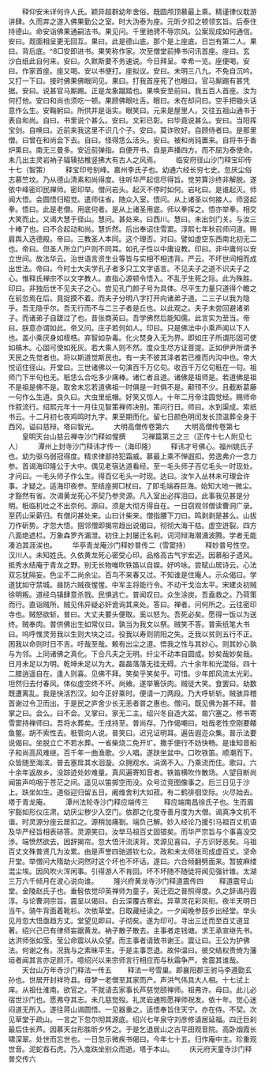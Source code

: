 <!-- { "loadSidebar": true } -->
　　释仰安未详何许人氏。颖异超群幼年舍俗。既圆颅顶慕最上乘。精谨律仪耽游讲肆。久而弃之遂入佛果勤公之室。时大沩泰为座。元昕夕扣之顿领玄旨。后泰住持德山。命安诣佛果通嗣法书。果见问。千里驰骋不辱宗风。公案现成如何通信。安曰。觌面相呈更无回互。果曰。此是德山底。那个是上座底。日岂有第二人。果曰。背后底。^8□安即进书。果笑称作家。次至僧堂前捧书问讯首座。座曰。玄沙白纸此自何来。安曰。久默斯要不务速说。今日拜呈。幸希一览。座便喝。安曰。作家首座。座又喝。安以书便打。座拟议。安曰。未明三八九。不免自沉吟。又打一下曰。接时佛果佛眼同见。果曰。打我首座死了也眼曰。官马厮踢有甚凭据。安曰。说甚官马厮踢。正是龙象蹴踏也。果唤安至前曰。我五百人首座。汝为何打他。安曰和尚也须吃一顿。果顾佛眼吐舌。眼曰。未在却问曰。空手把锄头话意作么生。安鞠躬曰。所供并是诣实。眼笑曰。元来是屋里人。又往五祖山通书于表自和尚。自曰。书里说个甚么。安曰。文彩已彰。曰毕竟说甚么。安曰。当阳挥宝剑。自唤曰。近前来我这里不识几个子。安曰。莫诈败好。自顾侍者曰。是那里僧。曰曾在和尚会下去。自曰。怪得恁么活头。安曰。被和尚钝置来。自将书于香炉熏曰。南无三曼多。安近前弹指。自便开书。自是声播四方。而不屈为泰使命。未几出主灵岩衲子辐辏拈椎竖拂大有古人之风焉。
　　临安府径山沙门释宝印传十七（智策）
　　释宝印号别峰。嘉州李氏子也。幼通六经长穷七史。忽厌尘俗志慕竺坟。乃从德山清素和尚得度。往听华严起信尽得旨。觉劳算沙终非解脱。遂依中峰密印民禅师。密印举。僧问岩头。起灭不停时如何。岩叱曰。是谁起灭。师闻大悟。会圆悟归昭觉。遣师往省。随众入室。悟问。从上诸圣以何接人。师竖起拳。悟曰。此是老僧。用底何者。是从上诸圣用底。师以拳挥之。悟亦举拳。相交大笑而止。又谒大慧于径山。慧问。甚处来。曰西川。慧曰。未出剑门关。与汝三十棒了也。曰不合起动和尚。慧忻然。后出奉诏住雪窦。淳熙七年秋召师问道。赐肩舆入选德殿。帝曰。三教圣人本同。这个理否。对曰。譬如虚空东西南北初无二也。帝曰。但圣人所立门户则不同耳。如孔子性以中庸设教。印曰。非中庸何以安立世间。故法华云。治世语言资生业等皆与实相不相违背。严云。不坏世间相而成出世法。帝曰。今时士大夫学孔子者多只工文字语言。不见夫子之道不识夫子之心。惟释氏禅宗不以文字教人。直指心源顿令悟入。不乱于生死之际。此为殊胜。印曰。非独后世不见夫子之心。尝见孔门颜子号为具体。尽平生力量只道得个瞻之在前忽焉在后。竟捉摸不着。而夫子分明八字打开向诸弟子道。二三子以我为隐乎。吾无隐乎尔。吾无行而不与二三子者是丘也。以此观之。夫子未尝回避诸弟子。而诸弟子自蹉过了也。昔张商英曰。吾学佛然后能知儒。此言实为至当。帝曰。朕意亦谓如此。帝又问。庄子若何如人。印曰。只是佛法中小乘声闻以下人也。盖小乘厌身如桎梏。弃智如杂毒。化火焚身入无为界。即如庄子所谓形固可使如槁木。心固可使如死灰。若大乘人则不然。度众生尽方证菩提。正如伊尹所谓予天民之先觉者也。将以斯道觉斯民也。有一夫不彼其泽者若已推而内沟中也。帝大悦诏住径山。开堂曰。三世诸佛以一句演百千万亿句。收百千万亿句秖在一句。祖师门下半句也无。秖恁么合吃多少痛棒。诸仁者且道。诸佛是祖师是。若道佛是祖不是祖是佛不是。取舍未忘若道佛祖一时俱是一时俱不是。颟顸不少。且截断葛藤一句作么生道。良久曰。大虫里纸帽。好笑又惊人。十年二月帝注圆觉经。赐师命作叙流行。绍熙元年十一月往见智策禅师决别。策问行日。师曰。水到渠成。索纸书云。十二月初七夜鸡鸣时九字。果至期而化。留七日颜色明闰发长顶温葬全身于西冈。谥曰慈辩。塔曰智光。
　　大明高僧传卷第六
　　大明高僧传卷第七
　　皇明天台山慈云禅寺沙门释如惺撰
　　习禅篇第三之三（正传十七人附见七人）
　　潭州上封寺沙门释讳才传一（海印隆）
　　释讳才号佛心。福州姚氏子也。幼为驱乌弱冠得度。精求律部持犯霜威。慕最上乘不惮遐扣。劳逸弗介一念力参。首谒海印隆公于大中。偶见老宿达道看经。至一毛头师子百亿毛头一时现处。才问曰。一毛头师子作么生。得百亿毛头一时现。达曰。汝乍入丛林未可理会许事。才疑之。适海印夜参。至结座掷□杖曰。了即毛端吞巨海。始知大地一微尘。才豁然有省。次谒黄龙死心不契乃参灵源。凡入室出必挥泪曰。此事我见甚是分明。秖临机吐之不出奈何。源曰。须是大彻方得自在。一日窃观邻僧读曹洞广录。至药山采薪归。有僧问甚处来。山曰计柴来。僧指腰下刀曰。鸣剥剥是甚么。山拔刀作斫势。才忽大悟。掴邻僧即揭帘趋出说偈曰。彻彻大海干枯。虚空迸裂。四方八面绝遮栏。万象森罗齐漏泄。初住上封屡迁名刹。词河辩海潮涌波腾。学者无能凑泊其涯涘也。
　　华亭青龙庵沙门释妙普传二（雪窦持）
　　释妙普号性空。汉川人。未知姓氏。久依黄龙死心密受心印。品格高古气宇宏迈。因慕船子遗风。抵秀水结庵于青龙之野。别无长物唯吹铁笛以自娱。好吟咏。尝赋山居诗云。心法双忘犹隔妄。色尘不二尚余尘。百鸟不来春又过。不知谁是住庵人。示众偈曰。学道犹如守禁城。昼防六贼夜惺惺。中军主将能行令。不动干戈治太平。宋建炎初贼徐明叛。道经乌镇肆意杀戮。民惧逃亡。普闻叹曰。众生涂炭。吾盍救之。乃荷策而行。直诣贼所。贼见伟异疑必奸诡询其来处。答曰。禅者。问何所之。云往密印寺也。贼怒欲斩。普曰。大丈夫要头便取。奚以怒为。吾死必矣。愿得一饭以为送终。贼奉肉。普供佛出生如常仪曰。孰当为我文以祭。贼笑不答。普索纸笔大书曰。呜呼惟灵劳我以生则大块之过。役我以寿则阴阳之失。乏我以贫则五行不正。困我以命则时日不吉。吁哉至哉。赖有出尘之道。悟我之性与其妙心。则其妙心孰与为邻。上同诸佛之真化。下合凡夫之无明。纤尘不动本自圆成。妙矣哉妙矣哉。日月未足以为明。乾坤未足以为大。磊磊落落无挂无碍。六十余年和光混俗。四十二腊逍遥自在。逢人则喜。见佛不拜。笑矣乎笑矣乎。可惜。少年郎风流太光彩。坦然归去付春风。体似虚空终不坏。尚飨。遂举箸饫肉。贼徒大笑。食罢曰。劫数既遭离乱。我是快活烈汉。如今正好乘时。便请一刀两段。乃大呼斩斩。贼骇异稽首谢过令卫而出。于是民之庐舍少长无恙者普之惠也。僧问。既见佛为甚不拜。普掌之曰。会么。曰不会。又掌曰。家无二主。绍兴冬自造大盆。凿穴塞之。修书寄雪窦持禅师曰。吾将水葬矣。壬戌持至。普尚存。乃作偈嘲曰。咄哉老性空刚要餧鱼鳖。胡不索性去。秖管向人说。普笑曰。迟兄证明耳。遍告遐迩众集。普示法要说偈曰。坐脱立亡不若水葬。一省柴烧二免开圹。撒手便行不妨快畅。是谁知音船子和尚高风难继。百千年一曲渔歌。少人唱。遂趺坐盆中。口吹铁笛。顺潮而下。众皆随至海滨。普去塞戽其水洄漩。众拥观水。涓滴不入。乃乘流而住。歌曰。六十余年返故乡。没踪迹处妙难量。真风遍寄知音者。铁笛横吹作散场。人望目断尚闻笛声呜咽于苍茫之间。遥见以笛掷空而没。众号泣竞图像事之。后三日见于沙上。趺坐如生。道俗迎归留五日。阇维舍利大如菽。有二鹤徘徊空际。火尽始去。塔于青龙庵。
　　潭州法轮寺沙门释应端传三
　　释应端南昌徐氏子也。生而眉宇豁如形仪庄肃。幼厌尘秽少入空门。依郡之化度寺善月度为大僧。谒真净文机不谐。时灵源分座云居扣之。源稍加痛劄。端负己解。妙入经论乃援引马祖百丈机语及华严经旨相表硳答。灵源笑曰。汝举马祖百丈固错矣。而华严宗旨与个事喜没交涉。端愤然欲去。因辞揭帘。忽大悟汗流浃背。灵源见喜曰。子方识好恶矣。马祖百丈文殊普贤几为汝累。由是声誉四驰道钦七众。政和未太师张司成虚百丈。坚命开堂。举僧问大隋劫火洞然时这个坏也不坏话。遂曰。六合倾翻劈面来。暂披麻缕混尘埃。因风吹火浑闲事。引得游人不肯回。坏不坏随不随徒将闻见强针锥。太湖三万六千倾月在波心说向谁。
　　隆兴府黄龙寺沙门释道震传四
　　释道震号山堂。金陵赵氏子也。垂髫依觉印英禅师为童子。英迁泗之普照得度。久之辞谒丹霞淳。与论曹洞宗旨。震呈以偈曰。白云深覆古寒岩。异草灵花彩凤衔。夜半天明日当午。骑牛背面着靴衫。次依草堂。日取藏经读之。一夕闻晚参鼓步出经堂。举头见月忽大悟亟趋方丈。堂望见即曰。子彻矣。遂为印可。寻出三迁而至百丈道显著。绍兴己已有律师妄踞黄龙。衲子散子散去。主事者走钱塘。求王承宣继先书。达洪师张如莹。莹公命震以从众望。而主事者请致书谢王。震让曰。王公为护佛法。何谢之有。况我与之素昧平生。于是主事恧退。故仲温曰。彼交结权贵倚为藩垣者闻其言亦足颜汗。噫绍兴以来宗师言行相应而与秋霜争严。舍震其谁哉。
　　天台山万年寺沙门释法一传五
　　释法一号雪巢。即襄阳郡王驸马李遵勖玄孙也。世居开封祥符县。母梦一老僧至其家而产。声洪气伟具大人相。十七试上庠。从祖仕淮南。欲官之。不就请去家事长芦慈觉颐禅师。祖弗许。母曰。此儿必宿世沙门也。愿弗夺其志。未几慈觉殁。礼灵岩通照愿禅师祝发。依十年。觉心迷闷道无所入。遂往蒋山谒圆悟。一见器重之。适悟奉旨住天宁。亦在侍。不契。次见草堂于疏山。一言之下忽尔彻其源底。绍兴七年泉守刘彦修请居延福。四迁巨刹最后住长芦。因慕天台形胜昕夕怀之。于是乞退居山之古平田观音院。高卧烟霞长啸深翠。处世而忘世也。一日忽示微疾书偈曰。今年七十五。归作庵中主。珍重观世音。泥蛇吞石虎。乃入龛趺坐别众而逝。塔于本山。
　　庆元府天童寺沙门释普交传六

